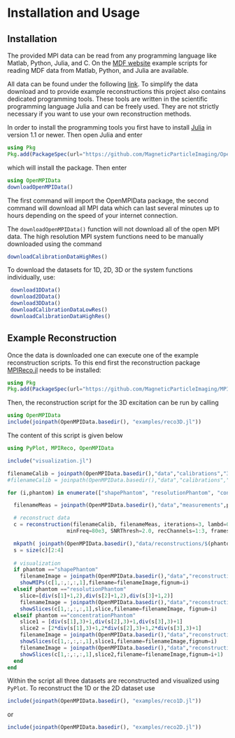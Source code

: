 # Installation and Usage

## Installation

The provided MPI data can be read from any programming language like Matlab, Python, Julia, and C.
On the [MDF website](https://github.com/MagneticParticleImaging/MDF) example scripts
for reading MDF data from Matlab, Python, and Julia are available.

All data can be found under the following [link](https://media.tuhh.de/ibi/openMPIData/data/). To simplify the data download and to provide example reconstructions this project also contains dedicated programming tools. These tools are written in the scientific programming language Julia and can be freely used. They are not strictly necessary if you want to use your own reconstruction methods.

In order to install the programming tools you first have to install [Julia](http://julialang.org/downloads/) in version 1.1 or newer. Then open Julia and enter
```julia
using Pkg
Pkg.add(PackageSpec(url="https://github.com/MagneticParticleImaging/OpenMPIData.jl.git"))
```
which will install the package. Then enter
```julia
using OpenMPIData
downloadOpenMPIData()
```
The first command will import the OpenMPIData package, the second command will download all MPI
data which can last several minutes up to hours depending on the speed of your internet connection.

The `downloadOpenMPIData()` function will not download all of the open MPI data. The high resolution MPI system functions need to be manually downloaded using the command
```julia
downloadCalibrationDataHighRes()
```
To download the datasets for 1D, 2D, 3D or the system functions individually, use:
```julia
 download1DData()
 download2DData()
 download3DData()
 downloadCalibrationDataLowRes()
 downloadCalibrationDataHighRes()
```

## Example Reconstruction

Once the data is downloaded one can execute one of the example reconstruction scripts. To this end first the reconstruction package [MPIReco.jl](https://github.com/MagneticParticleImaging/MPIReco.jl) needs to be installed:
```julia
using Pkg
Pkg.add(PackageSpec(url="https://github.com/MagneticParticleImaging/MPIReco.jl.git"))
```
Then, the reconstruction script for the 3D excitation can be run by calling
```julia
using OpenMPIData
include(joinpath(OpenMPIData.basedir(), "examples/reco3D.jl"))
```
The content of this script is given below
```julia
using PyPlot, MPIReco, OpenMPIData

include("visualization.jl")

filenameCalib = joinpath(OpenMPIData.basedir(),"data","calibrations","3.mdf")
#filenameCalib = joinpath(OpenMPIData.basedir(),"data","calibrations","6.mdf") # High Resolution

for (i,phantom) in enumerate(["shapePhantom", "resolutionPhantom", "concentrationPhantom"])

  filenameMeas = joinpath(OpenMPIData.basedir(),"data","measurements",phantom,"3.mdf")

  # reconstruct data
  c = reconstruction(filenameCalib, filenameMeas, iterations=3, lambd=0.001, bgCorrectionInternal=false,
                   minFreq=80e3, SNRThresh=2.0, recChannels=1:3, frames=1:1000, nAverages=1000)

  mkpath( joinpath(OpenMPIData.basedir(),"data/reconstructions/$(phantom)"))
  s = size(c)[2:4]
  
  # visualization
  if phantom =="shapePhantom"
    filenameImage = joinpath(OpenMPIData.basedir(),"data","reconstructions","$phantom","reconstruction3D.png")
    showMIPs(c[1,:,:,:,1],filename=filenameImage,fignum=i)
  elseif phantom =="resolutionPhantom"
    slice=[div(s[1]+1,2),div(s[2]+1,2),div(s[3]+1,2)]
    filenameImage = joinpath(OpenMPIData.basedir(),"data","reconstructions","$phantom","reconstruction3D.png")
    showSlices(c[1,:,:,:,1],slice,filename=filenameImage, fignum=i)
  elseif phantom =="concentrationPhantom"
    slice1 = [div(s[1],3)+1,div(s[2],3)+1,div(s[3],3)+1]
    slice2 = [2*div(s[1],3)+1,2*div(s[2],3)+1,2*div(s[3],3)+1]
    filenameImage = joinpath(OpenMPIData.basedir(),"data","reconstructions","$phantom","reconstruction3D_1.png")
    showSlices(c[1,:,:,:,1],slice1,filename=filenameImage,fignum=i)
    filenameImage = joinpath(OpenMPIData.basedir(),"data","reconstructions","$phantom","reconstruction3D_2.png")
    showSlices(c[1,:,:,:,1],slice2,filename=filenameImage,fignum=i+1)
  end
end
```
Within the script all three datasets are reconstructed and visualized using `PyPlot`. 
To reconstruct the 1D or the 2D dataset use
```julia
include(joinpath(OpenMPIData.basedir(), "examples/reco1D.jl"))
```
or
```julia
include(joinpath(OpenMPIData.basedir(), "examples/reco2D.jl"))
```

